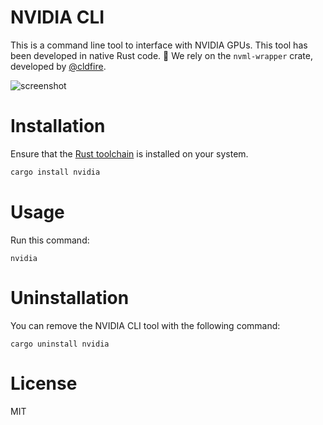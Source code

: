 # NVIDIA CLI

This is a command line tool to interface with NVIDIA GPUs.
This tool has been developed in native Rust code. 🦀
We rely on the `nvml-wrapper` crate, developed by [@cldfire](https://github.com/cldfire/).

![screenshot](https://github.com/pcgeek86/nvidia-rs/blob/master/assets/screenshot.png?raw=true)

# Installation 

Ensure that the [Rust toolchain](https://rustup.rs) is installed on your system.

```bash
cargo install nvidia
```

# Usage

Run this command:

```
nvidia
```

# Uninstallation

You can remove the NVIDIA CLI tool with the following command:

```
cargo uninstall nvidia
```

# License

MIT
